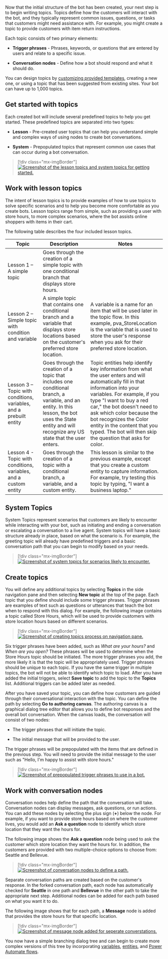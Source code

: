 Now that the initial structure of the bot has been created, your next step is to begin writing topics. Topics define how the customers will interact with the bot, and they typically represent common issues, questions, or tasks that customers might need assistance with. For example, you might create a topic to provide customers with item return instructions. 

Each topic consists of two primary elements:

- **Trigger phrases** - Phrases, keywords, or questions that are entered by users and relate to a specific issue.

- **Conversation nodes** - Define how a bot should respond and what it should do.

You can design topics by [customizing provided templates](https://docs.microsoft.com/power-virtual-agents/authoring-template-topics/?azure-portal=true), creating a new one, or using a topic that has been suggested from existing sites. Your bot can have up to 1,000 topics.

## Get started with topics

Each created bot will include several predefined topics to help you get started. These predefined topics are separated into two types:

-   **Lesson** - Pre-created user topics that can help you understand simple and complex ways of using nodes to create bot conversations.

-   **System** - Prepopulated topics that represent common use cases that can occur during a bot conversation.

> [!div class="mx-imgBorder"]
> [![Screenshot of the lesson topics and system topics for getting started.](../media/power-virtual-agents-4-1-ss.png)](../media/power-virtual-agents-4-1-ss.png#lightbox)

## Work with lesson topics

The intent of lesson topics is to provide examples of how to use topics to solve specific scenarios and to help you become more comfortable as you create bots. Lesson topics range from simple, such as providing a user with store hours, to more complex scenarios, where the bot assists online shoppers with items in their cart.

The following table describes the four included lesson topics.

|     Topic                                                                   |     Description                                                                                                                                                                                              |     Notes                                                                                                                                                                                                                                                                                                                                                                            |
|-----------------------------------------------------------------------------|--------------------------------------------------------------------------------------------------------------------------------------------------------------------------------------------------------------|--------------------------------------------------------------------------------------------------------------------------------------------------------------------------------------------------------------------------------------------------------------------------------------------------------------------------------------------------------------------------------------|
|     Lesson 1 – A simple topic                                              |     Goes through the creation of a simple topic with one conditional branch that displays store hours.                                                                                                        |                                                                                                                                                                                                                                                                                                                                                                                      |
|     Lesson 2 – Simple topic with condition and variable                   |     A simple topic that contains one conditional branch and a variable that displays store locations based on the customer's preferred store location.                                                  |     A variable is a name for an item that will be used later in the topic flow. In this example, pva_StoreLocation is the variable that is used to store the user's response when you ask for their preferred store location.                                                                                                                                                              |
|     Lesson 3 – Topic with conditions, variables, and a prebuilt entity    |     Goes through the creation of a topic that includes one conditional branch, a variable, and an entity. In this lesson, the bot uses the State entity and will recognize any US state that the user enters.    |     Topic entities help identify key information from what the user enters and will automatically fill in that information into your variables. For example, if you type "I want to buy a red car," the bot doesn't need to ask which color because the bot recognizes the Color entity in the content that you typed. The bot will then skip the question that asks for color.    |
|     Lesson 4 - Topic with conditions, variables, and a custom entity       |     Goes through the creation of a topic with a conditional branch, a variable, and a custom entity.                                                                                                        |     This lesson is similar to the previous example, except that you create a custom entity to capture information. For example, try testing this topic by typing, "I want a business laptop."                                                                                                                                                                                                              |

## System Topics

System Topics represent scenarios that customers are likely to encounter while interacting with your bot, such as initiating and ending a conversation or escalating a conversation to a live agent. System topics will have a basic structure already in place, based on what the scenario is. For example, the greeting topic will already have predefined triggers and a basic conversation path that you can begin to modify based on your needs.

> [!div class="mx-imgBorder"]
> [![Screenshot of system topics for scenarios likely to encounter.](../media/power-virtual-agents-4-2-ss.png)](../media/power-virtual-agents-4-2-ss.png#lightbox)

## Create topics

You will define any additional topics by selecting **Topics** in the side navigation pane and then selecting **New topic** at the top of the page. Each topic that you define should include some trigger phrases. Trigger phrases are examples of text such as questions or utterances that teach the bot when to respond with this dialog. For example, the following image contains a topic called Store Hours, which will be used to provide customers with store location hours based on different scenarios.

> [!div class="mx-imgBorder"]
> [![Screenshot of creating topics process on navigation pane.](../media/power-virtual-agents-4-3-ssm.png)](../media/power-virtual-agents-4-3-ssm.png#lightbox)

Six trigger phrases have been added, such as *What are your hours?* and *When are you open?* These phrases will be used to determine when the Store Hours topic should be initiated. The more trigger phrases you add, the more likely it is that the topic will be appropriately used. Trigger phrases should be unique to each topic. If you have the same trigger in multiple topics, the bot will not be able to identify which topic to load. After you have added the initial triggers, select **Save topic** to add the topic to the **Topics** list. Additional triggers can be added later as needed.

After you have saved your topic, you can define how customers are guided through their conversational interaction with the topic. You can define the path by selecting **Go to authoring canvas**. The authoring canvas is a graphical dialog tree editor that allows you to define bot responses and the overall bot conversation. When the canvas loads, the conversation will consist of two nodes:

-   The trigger phrases that will initiate the topic.

-   The initial message that will be provided to the user.

The trigger phrases will be prepopulated with the items that are defined in the previous step. You will need to provide the initial message to the user such as "Hello, I'm happy to assist with store hours."

> [!div class="mx-imgBorder"]
> [![Screenshot of prepopulated trigger phrases to use in a bot.](../media/power-virtual-agents-4-4-ssm.png)](../media/power-virtual-agents-4-4-ssm.png#lightbox)

## Work with conversation nodes

Conversation nodes help define the path that the conversation will take. Conversation nodes can display messages, ask questions, or run actions. You can add these nodes by selecting the plus sign (**+**) below the node. For example, if you want to provide store hours based on where the customer lives, you would add an **Ask a question** node to identify which store location that they want the hours for.

The following image shows the **Ask a question** node being used to ask the customer which store location they want the hours for. In addition, the customers are provided with two multiple-choice options to choose from: Seattle and Bellevue.

> [!div class="mx-imgBorder"]
> [![Screenshot of conversation nodes to define a path.](../media/power-virtual-agents-4-5-ssm.png)](../media/power-virtual-agents-4-5-ssm.png#lightbox)

Separate conversation paths are created based on the customer's response. In the forked conversation path, each node has automatically checked for **Seattle** in one path and **Bellevue** in the other path to take the appropriate next step. Additional nodes can be added for each path based on what you want it to do.

The following image shows that for each path, a **Message** node is added that provides the store hours for that specific location.

> [!div class="mx-imgBorder"]
> [![Screenshot of message node added for seperate converstations.](../media/power-virtual-agents-4-6-ss.png)](../media/power-virtual-agents-4-6-ss.png#lightbox)

You now have a simple branching dialog tree and can begin to create more complex versions of this tree by incorporating [variables](https://docs.microsoft.com/power-virtual-agents/authoring-variables/?azure-portal=true), [entities](https://docs.microsoft.com/power-virtual-agents/advanced-entities-slot-filling/?azure-portal=true), and [Power Automate flows](https://docs.microsoft.com/power-virtual-agents/advanced-flow/?azure-portal=true).

